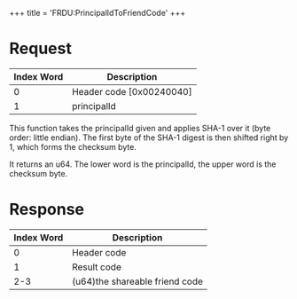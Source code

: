 +++
title = 'FRDU:PrincipalIdToFriendCode'
+++

# Request

| Index Word | Description                |
|------------|----------------------------|
| 0          | Header code \[0x00240040\] |
| 1          | principalId                |

This function takes the principalId given and applies SHA-1 over it
(byte order: little endian). The first byte of the SHA-1 digest is then
shifted right by 1, which forms the checksum byte.

It returns an u64. The lower word is the principalId, the upper word is
the checksum byte.

# Response

| Index Word | Description                    |
|------------|--------------------------------|
| 0          | Header code                    |
| 1          | Result code                    |
| 2-3        | (u64)the shareable friend code |
